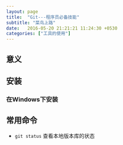 ```yaml
---
layout: page
title:  "Git---程序员必备技能"
subtitle: "菜鸟上路"
date:   2016-05-20 21:21:21 11:24:30 +0530
categories: ["工具的使用"]
---
```


## 意义

## 安装

### 在Windows下安装

## 常用命令
- `git status`  查看本地版本库的状态